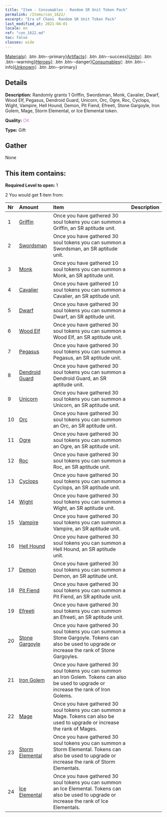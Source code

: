 ```yaml
---
title: "Item - Consumables - Random SR Unit Token Pack"
permalink: /Items/con_1622/
excerpt: "Era of Chaos  Random SR Unit Token Pack"
last_modified_at: 2021-04-01
locale: en
ref: "con_1622.md"
toc: false
classes: wide
---
```

 [Materials](/Items/){: .btn .btn--primary}[Artifacts](/Items/Artifacts/){: .btn .btn--success}[Units](/Items/Units/){: .btn .btn--warning}[Heroes](/Items/Heroes/){: .btn .btn--danger}[Consumables](/Items/Consumables/){: .btn .btn--info}[Unknown](/Items/Unknown/){: .btn .btn--primary}

## Details
 **Description:** Randomly grants 1 Griffin, Swordsman, Monk, Cavalier, Dwarf, Wood Elf, Pegasus, Dendroid Guard, Unicorn, Orc, Ogre, Roc, Cyclops, Wight, Vampire, Hell Hound, Demon, Pit Fiend, Efreeti, Stone Gargoyle, Iron Golem, Mage, Storm Elemental, or Ice Elemental token.

 **Quality:** <span style="color: #DA70D6">OK</span>

 **Type:** Gift

## Gather

  None

## This item contains:

 **Required Level to open:** 1

 2 You would get **1** item  from:

  | Nr | Amount |     Item    | Description |
  |:---|:-------|:------------|:-----------:|
  | 1 | [Griffin](/Items/unt_192/) | Once you have gathered 30 soul tokens you can summon a Griffin, an SR aptitude unit. | 
  | 2 | [Swordsman](/Items/unt_193/) | Once you have gathered 30 soul tokens you can summon a Swordsman, an SR aptitude unit. | 
  | 3 | [Monk](/Items/unt_194/) | Once you have gathered 10 soul tokens you can summon a Monk, an SR aptitude unit. | 
  | 4 | [Cavalier ](/Items/unt_195/) | Once you have gathered 10 soul tokens you can summon a Cavalier, an SR aptitude unit. | 
  | 5 | [Dwarf](/Items/unt_200/) | Once you have gathered 30 soul tokens you can summon a Dwarf, an SR aptitude unit. | 
  | 6 | [Wood Elf](/Items/unt_201/) | Once you have gathered 30 soul tokens you can summon a Wood Elf, an SR aptitude unit. | 
  | 7 | [Pegasus](/Items/unt_202/) | Once you have gathered 30 soul tokens you can summon a Pegasus, an SR aptitude unit. | 
  | 8 | [Dendroid Guard](/Items/unt_203/) | Once you have gathered 30 soul tokens you can summon a Dendroid Guard, an SR aptitude unit. | 
  | 9 | [Unicorn](/Items/unt_204/) | Once you have gathered 30 soul tokens you can summon a Unicorn, an SR aptitude unit. | 
  | 10 | [Orc](/Items/unt_219/) | Once you have gathered 30 soul tokens you can summon an Orc, an SR aptitude unit. | 
  | 11 | [Ogre](/Items/unt_220/) | Once you have gathered 30 soul tokens you can summon an Ogre, an SR aptitude unit. | 
  | 12 | [Roc](/Items/unt_221/) | Once you have gathered 30 soul tokens you can summon a Roc, an SR aptitude unit. | 
  | 13 | [Cyclops](/Items/unt_222/) | Once you have gathered 30 soul tokens you can summon a Cyclops, an SR aptitude unit. | 
  | 14 | [Wight](/Items/unt_210/) | Once you have gathered 30 soul tokens you can summon a Wight, an SR aptitude unit. | 
  | 15 | [Vampire](/Items/unt_211/) | Once you have gathered 30 soul tokens you can summon a Vampire, an SR aptitude unit. | 
  | 16 | [Hell Hound](/Items/unt_228/) | Once you have gathered 30 soul tokens you can summon a Hell Hound, an SR aptitude unit. | 
  | 17 | [Demon](/Items/unt_229/) | Once you have gathered 30 soul tokens you can summon a Demon, an SR aptitude unit. | 
  | 18 | [Pit Fiend](/Items/unt_230/) | Once you have gathered 30 soul tokens you can summon a Pit Fiend, an SR aptitude unit. | 
  | 19 | [Efreeti](/Items/unt_231/) | Once you have gathered 30 soul tokens you can summon an Efreeti, an SR aptitude unit. | 
  | 20 | [Stone Gargoyle](/Items/unt_236/) | Once you have gathered 30 soul tokens you can summon a Stone Gargoyle. Tokens can also be used to upgrade or increase the rank of Stone Gargoyles. | 
  | 21 | [Iron Golem](/Items/unt_237/) | Once you have gathered 30 soul tokens you can summon an Iron Golem. Tokens can also be used to upgrade or increase the rank of Iron Golems. | 
  | 22 | [Mage](/Items/unt_238/) | Once you have gathered 30 soul tokens you can summon a Mage. Tokens can also be used to upgrade or increase the rank of Mages. | 
  | 23 | [Storm Elemental](/Items/unt_263/) | Once you have gathered 30 soul tokens you can summon a Storm Elemental. Tokens can also be used to upgrade or increase the rank of Storm Elementals. | 
  | 24 | [Ice Elemental](/Items/unt_264/) | Once you have gathered 30 soul tokens you can summon an Ice Elemental. Tokens can also be used to upgrade or increase the rank of Ice Elementals. | 
